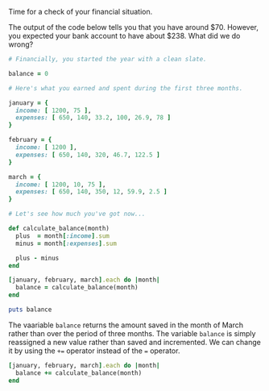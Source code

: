 Time for a check of your financial situation.

The output of the code below tells you that you have around $70. However, you expected your bank account to have about $238. What did we do wrong?

```ruby
# Financially, you started the year with a clean slate.

balance = 0

# Here's what you earned and spent during the first three months.

january = {
  income: [ 1200, 75 ],
  expenses: [ 650, 140, 33.2, 100, 26.9, 78 ]
}

february = {
  income: [ 1200 ],
  expenses: [ 650, 140, 320, 46.7, 122.5 ]
}

march = {
  income: [ 1200, 10, 75 ],
  expenses: [ 650, 140, 350, 12, 59.9, 2.5 ]
}

# Let's see how much you've got now...

def calculate_balance(month)
  plus  = month[:income].sum
  minus = month[:expenses].sum

  plus - minus
end

[january, february, march].each do |month|
  balance = calculate_balance(month)
end

puts balance
```

The vaariable `balance` returns the amount saved in the month of March rather than over the period of three months.  The variable `balance` is simply reassigned a new value rather than saved and incremented.  We can change it by using the `+=` operator instead of the `=` operator.

```ruby
[january, february, march].each do |month|
  balance += calculate_balance(month)
end
```

